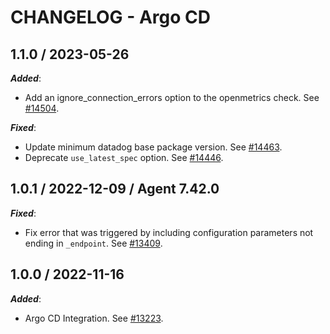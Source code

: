# CHANGELOG - Argo CD

## 1.1.0 / 2023-05-26

***Added***: 

* Add an ignore_connection_errors option to the openmetrics check. See [#14504](https://github.com/DataDog/integrations-core/pull/14504).

***Fixed***: 

* Update minimum datadog base package version. See [#14463](https://github.com/DataDog/integrations-core/pull/14463).
* Deprecate `use_latest_spec` option. See [#14446](https://github.com/DataDog/integrations-core/pull/14446).


## 1.0.1 / 2022-12-09 / Agent 7.42.0

***Fixed***: 

* Fix error that was triggered by including configuration parameters not ending in `_endpoint`. See [#13409](https://github.com/DataDog/integrations-core/pull/13409).


## 1.0.0 / 2022-11-16

***Added***: 

* Argo CD Integration. See [#13223](https://github.com/DataDog/integrations-core/pull/13223).



